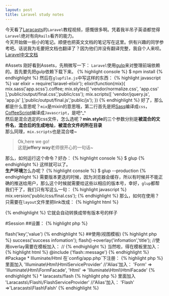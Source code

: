 ```yaml
---
layout: post
title: Laravel study notes
---
```


今天看了[Laracasts](http://laracasts)的`Laravel`教程视频，感慨很多啊。凭着我半吊子英语都觉得`Laravel`绝对有向`Rails`看齐的能力。   
今天开始做一些小的笔记。顺便也把英文文档的笔记写在这里。供有兴趣的同学参考吧。话说我为毛要把文档也翻译了？因为他们并没有翻译完整，我自个人来呗。[Laravel中文文档](http://golaravel.com)

#Assets
刚好看到Assets，先稍微写一下：
`Laravel`使用[gulp](http://gulpjs.com)来对整理前端依赖的。首先要先把gulp依赖下载下来。
{% highlight console %}
$ npm install
{% endhighlight %}
然后在`glupfile.js`中写这样的东西：
{% highlight javascript %}
var elixir = require('laravel-elixir');
elixir(function(mix){
	mix.sass('app.scss').coffee;
	mix.styles([
		'vendor/normalize.css',
		'app.css'
	],'public/output/final.css','public/css');
	mix.scripts([
		'vendor/jquery.js',
		'app.js'
	],'public/output/final.js','public/js');
})
{% endhighlight %}
好了，那么都是什么意思呢？`mix`是mixin的意思哦，第二行首先是把[Sass](http://sass-lang.com)编译成`css`，[CoffeeScript](http://coffee-script.org)编译成`Javascript`，是吧^_^   
然后是混合选定的css文件，怎么选呢？**min.style**的三个参数分别是**被混合的文件名**，**混合后的生成地址**，**被混合文件的所在目录**   
那么同理，`mix.scripts`也是混合喽~   
> Ok,here we go!   
这是**jeffery way**老师很开心的一句话~   

那么，如何运行这个命令？好办：
{% highlight console %}
$ glup
{% endhighlight %}
这样就可以了。   
**生产环境**怎么办呢？
{% highlight console %}
$ glup --production
{% endhighlight %}
需要版本更迭的时候，因为浏览器会缓存，所以有时候并不能正确的推送给用户，那么这个时候就需要给这些以相应的版本号，幸好，`glup`都帮我们干了，我们只有写这么一句：
{% highlight javascript %}
mix.version('public/css/final.css');
{% endhighlight %}
那么，如何在使用？   
只需要在`layout`文件里把link改成：
{% highlight html %}
<link rel="stylesheet" href="\{\{ clixir('css/final.css') \}\}">
{% endhighlight %}
它就会自动转换成带有版本号的样子

#Session
##设置：
{% highlight php %}
<?php 
\Session::flash('key','value');
//或者：
\Session::put('key','value');

//前面使用use Session;了也可以这样
session()->flash('key','value')
{% endhighlight %}
##使用(视图模板)
{% highlight php %}
<?php 
@if (Session::has('key'))
	\{\{ Session::get('key') \}\}
@endif
{% endhighlight %}
加入了`Flash`的package之后更是可以这样使用：
{% highlight php %}
<?php 
flash('Hello World');
flash()->success('success infomation');
flash()->overlay('infomation','title');
//使用overlay需要在模板加入：
//<script>$('#flash-overlay-modal').modal()</script>
{% endhighlight %}
当然啦，得在模板里加入：
{% highlight html %}
@include ('flash::message')
{% endhighlight %}

#Package
* Illuminate/Html
在`config/app.php`下注册：
{% highlight php %}
<?php 
//'providers'=>里面加入
'Illuminate\Html\HtmlServiceProvider'
//'Alias'加入：
'Form' => 'Illuminate\Html\FormFacade',
'Html' => 'Illuminate\Html\HtmlFacade'
{% endhighlight %}

* laracasts/flash
{% highlight php %}
<?php 
//'providers'=>里面加入
'Laracasts\/Flash\/FlashServiceProvider'
//'Alias'加入：
'Flash' =>'Laracasts\Flash\Falsh'
{% endhighlight %}